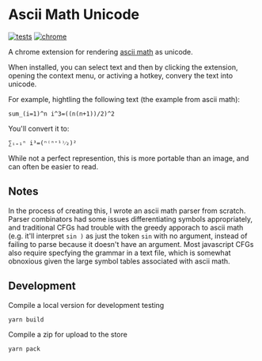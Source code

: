 Ascii Math Unicode
==================

[![tests](https://github.com/brinkbotlabs/ascii-math-unicode/actions/workflows/node.js.yml/badge.svg)](https://github.com/brinkbotlabs/ascii-math-unicode/actions/workflows/node.js.yml)
[![chrome](https://img.shields.io/badge/chrome-extension-orange)](https://chrome.google.com/webstore/detail/llehdcbaonklonjlfgeggamnebgggoab?authuser=0&hl=en)

A chrome extension for rendering [ascii math](http://asciimath.org/) as unicode.

When installed, you can select text and then by clicking the extension, opening the context menu, or activing a hotkey, convery the text into unicode.

For example, hightling the following text (the example from ascii math):

```
sum_(i=1)^n i^3=((n(n+1))/2)^2
```

You'll convert it to:
```
∑ᵢ₌₁ⁿ i³=(ⁿ⁽ⁿ⁺¹⁾⁄₂)²
```

While not a perfect represention, this is more portable than an image, and can often be easier to read.

Notes
-----

In the process of creating this, I wrote an ascii math parser from scratch.
Parser combinators had some issues differentiating symbols appropriately, and traditional CFGs had trouble with the greedy apporach to ascii math (e.g. it'll interpret `sin )` as just the token `sin` with no argument, instead of failing to parse because it doesn't have an argument.
Most javascript CFGs also require specfying the grammar in a text file, which is somewhat obnoxious given the large symbol tables associated with ascii math.

Development
-----------

Compile a local version for development testing
```
yarn build
```

Compile a zip for upload to the store
```
yarn pack
```
